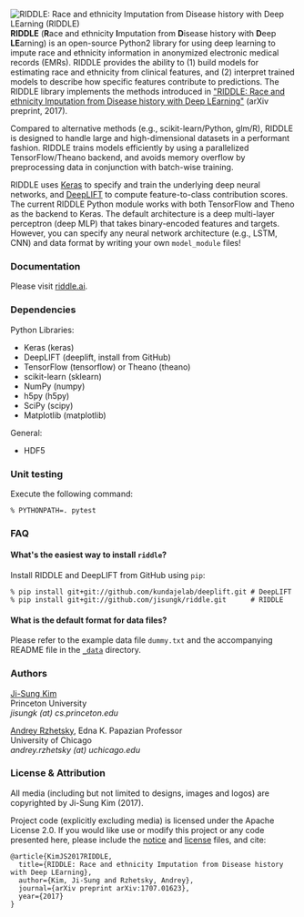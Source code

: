 ![RIDDLE: Race and ethnicity Imputation from Disease history with Deep LEarning (RIDDLE)](https://user-images.githubusercontent.com/9053987/27894953-4aff74e6-61c4-11e7-901a-8a459026b4ee.png)
**RIDDLE** (**R**ace and ethnicity **I**mputation from **D**isease history with **D**eep **LE**arning) is an open-source Python2 library for using deep learning to impute race and ethnicity information in anonymized electronic medical records (EMRs). RIDDLE provides the ability to (1) build models for estimating race and ethnicity from clinical features, and (2) interpret trained models to describe how specific features contribute to predictions. The RIDDLE library implements the methods introduced in ["RIDDLE: Race and ethnicity Imputation from Disease history with Deep LEarning"](https://arxiv.org/abs/1707.01623) (arXiv preprint, 2017).

Compared to alternative methods (e.g., scikit-learn/Python, glm/R), RIDDLE is designed to handle large and high-dimensional datasets in a performant fashion. RIDDLE trains models efficiently by using a parallelized TensorFlow/Theano backend, and avoids memory overflow by preprocessing data in conjunction with batch-wise training.

RIDDLE uses [Keras](https://keras.io) to specify and train the underlying deep neural networks, and [DeepLIFT](https://github.com/kundajelab/deeplift) to compute feature-to-class contribution scores. The current RIDDLE Python module works with both TensorFlow and Theno as the backend to Keras. The default architecture is a deep multi-layer perceptron (deep MLP) that takes binary-encoded features and targets. However, you can specify any neural network architecture (e.g., LSTM, CNN) and data format by writing your own `model_module` files! 

### Documentation
Please visit [riddle.ai](https://riddle.ai).

### Dependencies  
Python Libraries:  
* Keras (keras)  
* DeepLIFT (deeplift, install from GitHub)
* TensorFlow (tensorflow) or Theano (theano)  
* scikit-learn (sklearn)  
* NumPy (numpy)  
* h5py (h5py)  
* SciPy (scipy)  
* Matplotlib (matplotlib)  

General:  
* HDF5

### Unit testing
Execute the following command:
```
% PYTHONPATH=. pytest
```

### FAQ

#### What's the easiest way to install `riddle`?

Install RIDDLE and DeepLIFT from GitHub using `pip`:
```
% pip install git+git://github.com/kundajelab/deeplift.git # DeepLIFT
% pip install git+git://github.com/jisungk/riddle.git      # RIDDLE
```

#### What is the default format for data files?

Please refer to the example data file `dummy.txt` and the accompanying README file in the [`_data`](https://github.com/jisungk/riddle/tree/master/_data) directory.

### Authors

[Ji-Sung Kim](http://jisungkim.com)  
Princeton University  
*jisungk (at) cs.princeton.edu*

[Andrey Rzhetsky](https://scholar.google.com/citations?user=HXCMYLsAAAAJ&hl=en), Edna K. Papazian Professor  
University of Chicago  
*andrey.rzhetsky (at) uchicago.edu*

### License & Attribution
All media (including but not limited to designs, images and logos) are copyrighted by Ji-Sung Kim (2017). 

Project code (explicitly excluding media) is licensed under the Apache License 2.0. If you would like use or modify this project or any code presented here, please include the [notice](https://github.com/jisungk/riddle/NOTICE) and [license](https://github.com/jisungk/riddle/LICENSE) files, and cite: 
```
@article{KimJS2017RIDDLE,
  title={RIDDLE: Race and ethnicity Imputation from Disease history with Deep LEarning},
  author={Kim, Ji-Sung and Rzhetsky, Andrey},
  journal={arXiv preprint arXiv:1707.01623},
  year={2017}
}
```